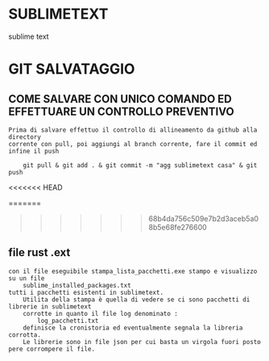 # SUBLIMETEXT
sublime text


# GIT SALVATAGGIO
## COME SALVARE CON UNICO COMANDO ED EFFETTUARE UN CONTROLLO PREVENTIVO
	Prima di salvare effettuo il controllo di allineamento da github alla directory
	corrente con pull, poi aggiungi al branch corrente, fare il commit ed infine il push

		git pull & git add . & git commit -m "agg sublimetext casa" & git push
<<<<<<< HEAD

=======
>>>>>>> 68b4da756c509e7b2d3aceb5a08b5e68fe276600
		
## file rust .ext
	con il file eseguibile stampa_lista_pacchetti.exe stampo e visualizzo su un file
		sublime_installed_packages.txt
	tutti i pacchetti esistenti in sublimetext.
		Utilita della stampa è quella di vedere se ci sono pacchetti di librerie in sublimetext
		corrotte in quanto il file log denominato :
			log_pacchetti.txt
		definisce la cronistoria ed eventualmente segnala la libreria corrotta.
		Le librerie sono in file json per cui basta un virgola fuori posto pere corrompere il file.
		
